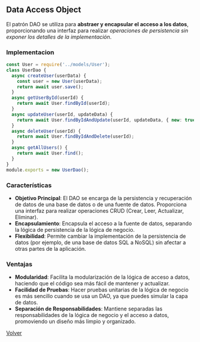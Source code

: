 ## Data Access Object

El patrón DAO se utiliza para __abstraer y encapsular el acceso a los datos__, proporcionando una interfaz para realizar _operaciones de persistencia sin exponer los detalles de la implementación_.

### Implementacion

```javascript
const User = require('../models/User');
class UserDao {
  async createUser(userData) {
    const user = new User(userData);
    return await user.save();
  }
  async getUserById(userId) {
    return await User.findById(userId);
  }
  async updateUser(userId, updateData) {
    return await User.findByIdAndUpdate(userId, updateData, { new: true });
  }
  async deleteUser(userId) {
    return await User.findByIdAndDelete(userId);
  }
  async getAllUsers() {
    return await User.find();
  }
}
module.exports = new UserDao();
```

### Características

* __Objetivo Principal__: El DAO se encarga de la persistencia y recuperación de datos de una base de datos o de una fuente de datos. Proporciona una interfaz para realizar operaciones CRUD (Crear, Leer, Actualizar, Eliminar).
* __Encapsulamiento__: Encapsula el acceso a la fuente de datos, separando la lógica de persistencia de la lógica de negocio.
* __Flexibilidad__: Permite cambiar la implementación de la persistencia de datos (por ejemplo, de una base de datos SQL a NoSQL) sin afectar a otras partes de la aplicación.

### Ventajas

* __Modularidad__: Facilita la modularización de la lógica de acceso a datos, haciendo que el código sea más fácil de mantener y actualizar.
* __Facilidad de Pruebas__: Hacer pruebas unitarias de la lógica de negocio es más sencillo cuando se usa un DAO, ya que puedes simular la capa de datos.
* __Separación de Responsabilidades__: Mantiene separadas las responsabilidades de la lógica de negocio y el acceso a datos, promoviendo un diseño más limpio y organizado.

[Volver](../readme.md)
